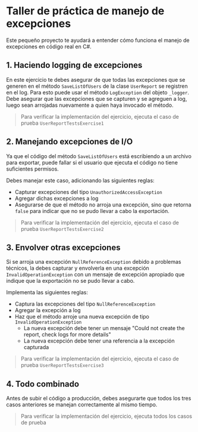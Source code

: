 ﻿# Taller de práctica de manejo de excepciones

Este pequeño proyecto te ayudará a entender cómo funciona el manejo de excepciones en código real 
en C#.

## 1. Haciendo logging de excepciones
En este ejercicio te debes asegurar de que todas las excepciones que se generen en el método 
`SaveListOfUsers` de la clase `UserReport` se registren en el log. Para esto puede usar el método
`LogException` del objeto `_logger`. Debe asegurar que las excepciones que se capturen y se agreguen
a log, luego sean arrojadas nuevamente a quien haya invocado el método.

> Para verificar la implementación del ejercicio, ejecuta el caso de prueba `UserReportTestsExercise1`

## 2. Manejando excepciones de I/O
Ya que el código del método `SaveListOfUsers` está escribiendo a un archivo para exportar, puede
fallar si el usuario que ejecuta el código no tiene suficientes permisos.

Debes manejar este caso, adicionando las siguientes reglas:
- Capturar excepciones del tipo `UnauthorizedAccessException`
- Agregar dichas excepciones a log
- Asegurarse de que el método no arroja una excepción, sino que retorna `false` para indicar que no
se pudo llevar a cabo la exportación.

> Para verificar la implementación del ejercicio, ejecuta el caso de prueba `UserReportTestsExercise2`

## 3. Envolver otras excepciones
Si se arroja una excepción `NullReferenceException` debido a problemas técnicos, la debes capturar y
envolverla en una excepción `InvalidOperationException` con un mensaje de excepción apropiado que indique
que la exportación no se pudo llevar a cabo.

Implementa las siguientes reglas:

- Captura las excepciones del tipo `NullReferenceException`
- Agregar la excepción a log
- Haz que el método arroje una nueva excepción de tipo `InvalidOperationException`
	- La nueva excepción debe tener un mensaje "Could not create the report, check logs for more details"
	- La nueva excepción debe tener una referencia a la excepción capturada

> Para verificar la implementación del ejercicio, ejecuta el caso de prueba `UserReportTestsExercise3`

## 4. Todo combinado
Antes de subir el código a producción, debes asegurarte que todos los tres casos anteriores
se manejan correctamente al mismo tiempo.

> Para verificar la implementación del ejercicio, ejecuta todos los casos de prueba

